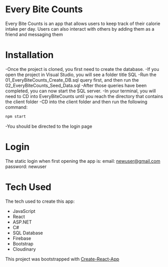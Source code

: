 # Every Bite Counts
Every Bite Counts is an app that allows users to keep track of their calorie intake per day.
Users can also interact with others by adding them as a friend and messaging them

# Installation
-Once the project is cloned, you first need to create the database. 
-If you open the project in Visual Studio, you will see a folder title SQL
-Run the 01_EveryBiteCounts_Create_DB.sql query first, and then run the 02_EveryBiteCounts_Seed_Data.sql
-After those queries have been completed, you can now start the SQL server. 
-In your terminal, you will need to CD into EveryBiteCounts until you reach the directory that contains the client folder
-CD into the client folder and then run the following command:
```bash
npm start
```
-You should be directed to the login page

# Login

The static login when first opening the app is:
email: newuser@gmail.com
password: newuser

# Tech Used

The tech used to create this app:
<ul>
  <li>JavaScript</li>
  <li>React</li>
  <li>ASP.NET</li>
  <li>C#</li>
  <li>SQL Database</li>
  <li>Firebase</li>
  <li>Bootstrap</li>
  <li>Cloudinary</li>
</ul>
This project was bootstrapped with <a href="https://github.com/facebook/create-react-app" target="_blank">Create-React-App</a>
